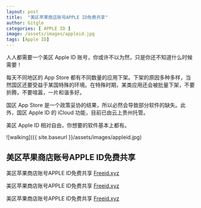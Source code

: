 ```yaml
---
layout: post
title:  "美区苹果商店账号APPLE ID免费共享"
author: Gitgle
categories: [ APPLE ID ]
image: /assets/images/appleid.jpg
tags: [Apple ID]
---
```

人人都需要一个美区 Apple ID 账号，你或许不以为然，只是你还不知道什么时候需要！

每天不同地区的 App Store 都有不同数量的应用下架。下架的原因多种多样，当然国区还要受益于某国特殊的环境。在特殊时期，某类应用还会被批量下架，不要折腾，不要喧嚣，一片和谐多好。

国区 App Store 是一个政策妥协的结果，所以必然会导致部分软件的缺失。此外，国区 Apple ID 的 iCloud 功能，目前已由云上贵州托管。

美区 Apple ID 相对自由，你想要的软件基本上都有。


![walking]({{ site.baseurl }}/assets/images/appleid.jpg)

## 美区苹果商店账号APPLE ID免费共享


美区苹果商店账号APPLE ID免费共享 [Freeid.xyz](https://feeid.xyz/)

美区苹果商店账号APPLE ID免费共享 [Freeid.xyz](https://feeid.xyz/)

美区苹果商店账号APPLE ID免费共享 [Freeid.xyz](https://feeid.xyz/)
